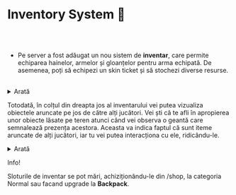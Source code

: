 # Inventory System 💼

<br><br> 

- Pe server a fost adăugat un nou sistem de **inventar**, care permite echiparea hainelor, armelor și gloanțelor pentru arma echipată. De asemenea, poți să echipezi un skin ticket și să stochezi diverse resurse. 
<br>
<details class="details custom-block">
    <summary>Arată</summary>
    <p><img src="https://i.imgur.com/TR5xzMZ.jpeg" alt="Arată" title="Arată"></p>
</details>

Totodată, în colțul din dreapta jos al inventarului vei putea vizualiza obiectele aruncate pe jos de către alți jucători. Vei ști că te afli în apropierea unor obiecte lăsate pe teren atunci când vei observa o geantă care semnalează prezența acestora. Aceasta va indica faptul că sunt iteme aruncate de alți jucători, iar tu vei putea interacționa cu ele, ridicându-le.
<details class="details custom-block">
    <summary>Arată</summary>
    <p><img src="https://i.imgur.com/r34rL0l.png" alt="Arată" title="Arată"></p>
    <p><img src="https://i.imgur.com/xYvC6e0.jpeg" alt="Arată" title="Arată"></p>
</details>

<div class="danger-container">
    <p class="title">Info!</p>
    <p class="description">Sloturile de inventar se pot mări, achiziționându-le din /shop, la categoria Normal sau facand upgrade la <b>Backpack</b>.</p>
</div>
